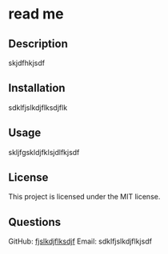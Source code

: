 # read me

## Description
skjdfhkjsdf

## Installation
sdklfjslkdjflksdjflk

## Usage
skljfgskldjfklsjdlfkjsdf

## License
This project is licensed under the MIT license.

## Questions
GitHub: [fjslkdjflksdjf](https://github.com/fjslkdjflksdjf)
Email: sdklfjslkdjflkjsdf
